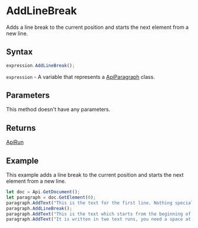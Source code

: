 # AddLineBreak

Adds a line break to the current position and starts the next element from a new line.

## Syntax

```javascript
expression.AddLineBreak();
```

`expression` - A variable that represents a [ApiParagraph](../ApiParagraph.md) class.

## Parameters

This method doesn't have any parameters.

## Returns

[ApiRun](../../ApiRun/ApiRun.md)

## Example

This example adds a line break to the current position and starts the next element from a new line.

```javascript editor-docx
let doc = Api.GetDocument();
let paragraph = doc.GetElement(0);
paragraph.AddText("This is the text for the first line. Nothing special.");
paragraph.AddLineBreak();
paragraph.AddText("This is the text which starts from the beginning of the second line. ");
paragraph.AddText("It is written in two text runs, you need a space at the end of the first run sentence to separate them.");
```
